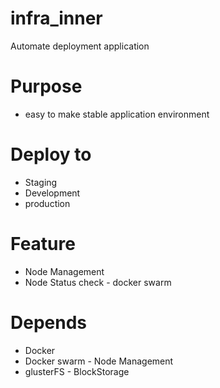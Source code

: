 # infra_inner
Automate deployment application  

# Purpose
- easy to make stable application environment 


# Deploy to
- Staging
- Development
- production


# Feature
- Node Management
- Node Status check - docker swarm


# Depends
- Docker
- Docker swarm - Node Management
- glusterFS - BlockStorage
